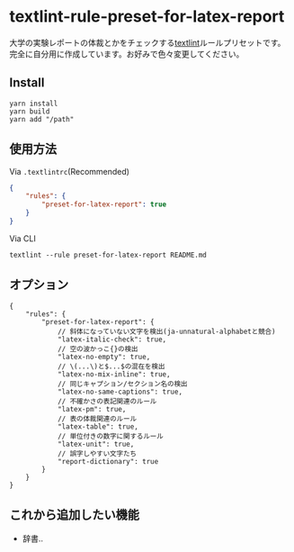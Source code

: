 # textlint-rule-preset-for-latex-report

大学の実験レポートの体裁とかをチェックする[textlint](https://github.com/textlint/textlint 'textlint')ルールプリセットです。  
完全に自分用に作成しています。お好みで色々変更してください。

## Install

```cli
yarn install
yarn build
yarn add "/path"
```

## 使用方法

Via `.textlintrc`(Recommended)

```json
{
    "rules": {
        "preset-for-latex-report": true
    }
}
```

Via CLI

```cli
textlint --rule preset-for-latex-report README.md
```

## オプション

```json5
{
    "rules": {
        "preset-for-latex-report": {
            // 斜体になっていない文字を検出(ja-unnatural-alphabetと競合)
            "latex-italic-check": true,
            // 空の波かっこ{}の検出
            "latex-no-empty": true,
            // \(...\)と$...$の混在を検出
            "latex-no-mix-inline": true,
            // 同じキャプション/セクション名の検出
            "latex-no-same-captions": true,
            // 不確かさの表記関連のルール
            "latex-pm": true,
            // 表の体裁関連のルール
            "latex-table": true,
            // 単位付きの数字に関するルール
            "latex-unit": true,
            // 誤字しやすい文字たち
            "report-dictionary": true
        }
    }
}
```

## これから追加したい機能

- 辞書..
